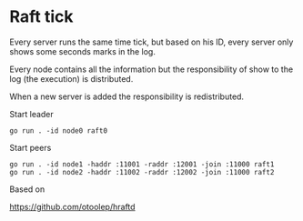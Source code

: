 # Raft tick

Every server runs the same time tick, but based on his ID, every server only shows some seconds marks in the log.

Every node contains all the information but the responsibility of show to the log (the execution) is distributed.

When a new server is added the responsibility is redistributed.

Start leader

    go run . -id node0 raft0

Start peers

    go run . -id node1 -haddr :11001 -raddr :12001 -join :11000 raft1
    go run . -id node2 -haddr :11002 -raddr :12002 -join :11000 raft2


Based on

https://github.com/otoolep/hraftd
